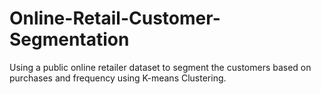# Online-Retail-Customer-Segmentation
Using a public online retailer dataset to segment the customers based on purchases and frequency using K-means Clustering.
